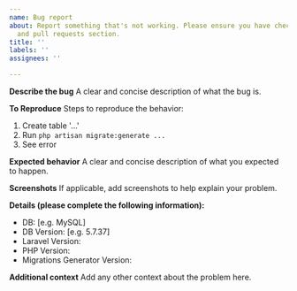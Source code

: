 ```yaml
---
name: Bug report
about: Report something that's not working. Please ensure you have checked issues
  and pull requests section.
title: ''
labels: ''
assignees: ''

---
```


**Describe the bug**
A clear and concise description of what the bug is.

**To Reproduce**
Steps to reproduce the behavior:
1. Create table '...'
2. Run `php artisan migrate:generate ...`
3. See error

**Expected behavior**
A clear and concise description of what you expected to happen.

**Screenshots**
If applicable, add screenshots to help explain your problem.

**Details (please complete the following information):**
 - DB: [e.g. MySQL]
 - DB Version: [e.g. 5.7.37]
 - Laravel Version: 
 - PHP Version: 
 - Migrations Generator Version:

**Additional context**
Add any other context about the problem here.
